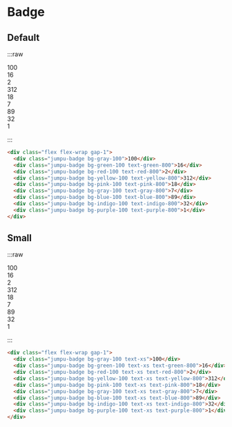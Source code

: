# Badge

## Default

:::raw

<div class="flex flex-wrap gap-1">
  <div class="jumpu-badge bg-gray-100">100</div>
  <div class="jumpu-badge bg-green-100 text-green-800">16</div>
  <div class="jumpu-badge bg-red-100 text-red-800">2</div>
  <div class="jumpu-badge bg-yellow-100 text-yellow-800">312</div>
  <div class="jumpu-badge bg-pink-100 text-pink-800">18</div>
  <div class="jumpu-badge bg-gray-100 text-gray-800">7</div>
  <div class="jumpu-badge bg-blue-100 text-blue-800">89</div>
  <div class="jumpu-badge bg-indigo-100 text-indigo-800">32</div>
  <div class="jumpu-badge bg-purple-100 text-purple-800">1</div>
</div>

:::

```html
<div class="flex flex-wrap gap-1">
  <div class="jumpu-badge bg-gray-100">100</div>
  <div class="jumpu-badge bg-green-100 text-green-800">16</div>
  <div class="jumpu-badge bg-red-100 text-red-800">2</div>
  <div class="jumpu-badge bg-yellow-100 text-yellow-800">312</div>
  <div class="jumpu-badge bg-pink-100 text-pink-800">18</div>
  <div class="jumpu-badge bg-gray-100 text-gray-800">7</div>
  <div class="jumpu-badge bg-blue-100 text-blue-800">89</div>
  <div class="jumpu-badge bg-indigo-100 text-indigo-800">32</div>
  <div class="jumpu-badge bg-purple-100 text-purple-800">1</div>
</div>
```

## Small

:::raw

<div class="flex flex-wrap gap-1">
  <div class="jumpu-badge text-xs bg-gray-100">100</div>
  <div class="jumpu-badge text-xs bg-green-100 text-green-800">16</div>
  <div class="jumpu-badge text-xs bg-red-100 text-red-800">2</div>
  <div class="jumpu-badge text-xs bg-yellow-100 text-yellow-800">312</div>
  <div class="jumpu-badge text-xs bg-pink-100 text-pink-800">18</div>
  <div class="jumpu-badge text-xs bg-gray-100 text-gray-800">7</div>
  <div class="jumpu-badge text-xs bg-blue-100 text-blue-800">89</div>
  <div class="jumpu-badge text-xs bg-indigo-100 text-indigo-800">32</div>
  <div class="jumpu-badge text-xs bg-purple-100 text-purple-800">1</div>
</div>

:::

```html
<div class="flex flex-wrap gap-1">
  <div class="jumpu-badge bg-gray-100 text-xs">100</div>
  <div class="jumpu-badge bg-green-100 text-xs text-green-800">16</div>
  <div class="jumpu-badge bg-red-100 text-xs text-red-800">2</div>
  <div class="jumpu-badge bg-yellow-100 text-xs text-yellow-800">312</div>
  <div class="jumpu-badge bg-pink-100 text-xs text-pink-800">18</div>
  <div class="jumpu-badge bg-gray-100 text-xs text-gray-800">7</div>
  <div class="jumpu-badge bg-blue-100 text-xs text-blue-800">89</div>
  <div class="jumpu-badge bg-indigo-100 text-xs text-indigo-800">32</div>
  <div class="jumpu-badge bg-purple-100 text-xs text-purple-800">1</div>
</div>
```
